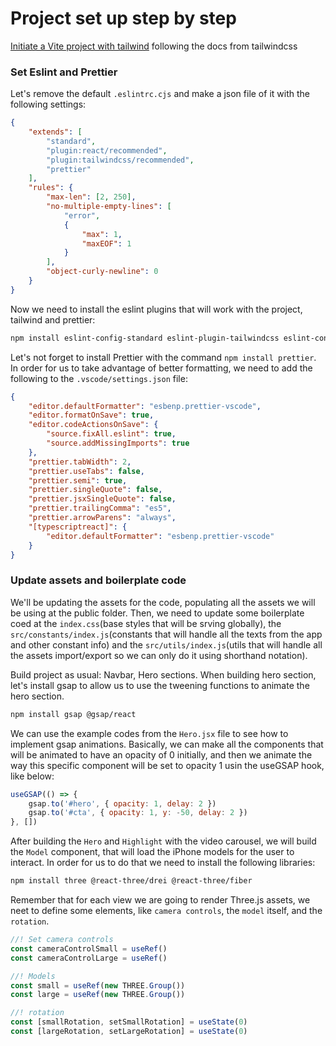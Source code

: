 # Project set up step by step

[Initiate a Vite project with tailwind](https://tailwindcss.com/docs/guides/vite) following the docs from tailwindcss

### Set Eslint and Prettier

Let's remove the default `.eslintrc.cjs` and make a json file of it with the following settings:

```json
{
	"extends": [
		"standard",
		"plugin:react/recommended",
		"plugin:tailwindcss/recommended",
		"prettier"
	],
	"rules": {
		"max-len": [2, 250],
		"no-multiple-empty-lines": [
			"error",
			{
				"max": 1,
				"maxEOF": 1
			}
		],
		"object-curly-newline": 0
	}
}
```

Now we need to install the eslint plugins that will work with the project, tailwind and prettier:

```bash
npm install eslint-config-standard eslint-plugin-tailwindcss eslint-config-prettier
```

Let's not forget to install Prettier with the command `npm install prettier`. In order for us to take advantage of better formatting, we need to add the following to the `.vscode/settings.json` file:

```json
{
	"editor.defaultFormatter": "esbenp.prettier-vscode",
	"editor.formatOnSave": true,
	"editor.codeActionsOnSave": {
		"source.fixAll.eslint": true,
		"source.addMissingImports": true
	},
	"prettier.tabWidth": 2,
	"prettier.useTabs": false,
	"prettier.semi": true,
	"prettier.singleQuote": false,
	"prettier.jsxSingleQuote": false,
	"prettier.trailingComma": "es5",
	"prettier.arrowParens": "always",
	"[typescriptreact]": {
		"editor.defaultFormatter": "esbenp.prettier-vscode"
	}
}
```

### Update assets and boilerplate code

We'll be updating the assets for the code, populating all the assets we will be using at the public folder. Then, we need to update some boilerplate coed at the `index.css`(base styles that will be srving globally), the `src/constants/index.js`(constants that will handle all the texts from the app and other constant info) and the `src/utils/index.js`(utils that will handle all the assets import/export so we can only do it using shorthand notation).

Build project as usual: Navbar, Hero sections. When building hero section, let's install gsap to allow us to use the tweening functions to animate the hero section.

```bash
npm install gsap @gsap/react
```

We can use the example codes from the `Hero.jsx` file to see how to implement gsap animations. Basically, we can make all the components that will be animated to have an opacity of 0 initially, and then we animate the way this specific component will be set to opacity 1 usin the useGSAP hook, like below:

```js
useGSAP(() => {
	gsap.to('#hero', { opacity: 1, delay: 2 })
	gsap.to('#cta', { opacity: 1, y: -50, delay: 2 })
}, [])
```

After building the `Hero` and `Highlight` with the video carousel, we will build the `Model` component, that will load the iPhone models for the user to interact. In order for us to do that we need to install the following libraries:

```bash
npm install three @react-three/drei @react-three/fiber
```

Remember that for each view we are going to render Three.js assets, we neet to define some elements, like `camera controls`, the `model` itself, and the `rotation`.

```js
//! Set camera controls
const cameraControlSmall = useRef()
const cameraControlLarge = useRef()

//! Models
const small = useRef(new THREE.Group())
const large = useRef(new THREE.Group())

//! rotation
const [smallRotation, setSmallRotation] = useState(0)
const [largeRotation, setLargeRotation] = useState(0)
```
